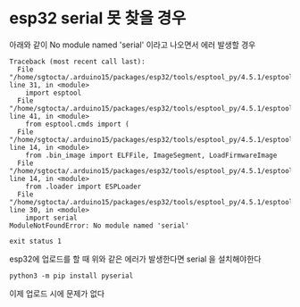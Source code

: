 # esp32 serial 못 찾을 경우
아래와 같이 No module named 'serial' 이라고 나오면서 에러 발생할 경우
```
Traceback (most recent call last):
  File "/home/sgtocta/.arduino15/packages/esp32/tools/esptool_py/4.5.1/esptool.py", line 31, in <module>
    import esptool
  File "/home/sgtocta/.arduino15/packages/esp32/tools/esptool_py/4.5.1/esptool/__init__.py", line 41, in <module>
    from esptool.cmds import (
  File "/home/sgtocta/.arduino15/packages/esp32/tools/esptool_py/4.5.1/esptool/cmds.py", line 14, in <module>
    from .bin_image import ELFFile, ImageSegment, LoadFirmwareImage
  File "/home/sgtocta/.arduino15/packages/esp32/tools/esptool_py/4.5.1/esptool/bin_image.py", line 14, in <module>
    from .loader import ESPLoader
  File "/home/sgtocta/.arduino15/packages/esp32/tools/esptool_py/4.5.1/esptool/loader.py", line 30, in <module>
    import serial
ModuleNotFoundError: No module named 'serial'

exit status 1
```

esp32에 업로드를 할 때 위와 같은 에러가 발생한다면 serial 을 설치해야한다 
```
python3 -m pip install pyserial
```

이제 업로드 시에 문제가 없다